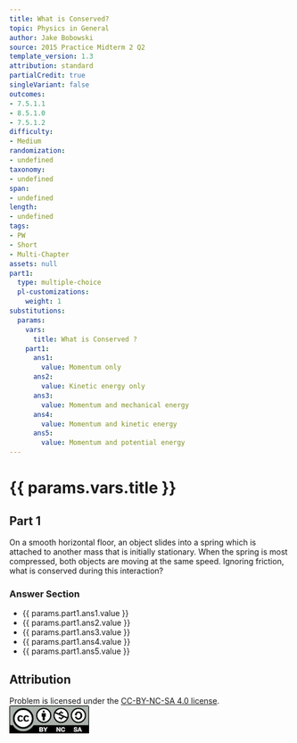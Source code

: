 ```yaml
---
title: What is Conserved?
topic: Physics in General
author: Jake Bobowski
source: 2015 Practice Midterm 2 Q2
template_version: 1.3
attribution: standard
partialCredit: true
singleVariant: false
outcomes:
- 7.5.1.1
- 8.5.1.0
- 7.5.1.2
difficulty:
- Medium
randomization:
- undefined
taxonomy:
- undefined
span:
- undefined
length:
- undefined
tags:
- PW
- Short
- Multi-Chapter
assets: null
part1:
  type: multiple-choice
  pl-customizations:
    weight: 1
substitutions:
  params:
    vars:
      title: What is Conserved ?
    part1:
      ans1:
        value: Momentum only
      ans2:
        value: Kinetic energy only
      ans3:
        value: Momentum and mechanical energy
      ans4:
        value: Momentum and kinetic energy
      ans5:
        value: Momentum and potential energy
---
```

# {{ params.vars.title }}

## Part 1

On a smooth horizontal floor, an object slides into a spring which is attached to another mass that is initially stationary.  When the spring is most compressed, both objects are moving at the same speed.  Ignoring friction, what is conserved during this interaction?

### Answer Section

- {{ params.part1.ans1.value }}
- {{ params.part1.ans2.value }}
- {{ params.part1.ans3.value }}
- {{ params.part1.ans4.value }}
- {{ params.part1.ans5.value }}

## Attribution

Problem is licensed under the [CC-BY-NC-SA 4.0 license](https://creativecommons.org/licenses/by-nc-sa/4.0/).<br> ![The Creative Commons 4.0 license requiring attribution-BY, non-commercial-NC, and share-alike-SA license.](https://raw.githubusercontent.com/firasm/bits/master/by-nc-sa.png)